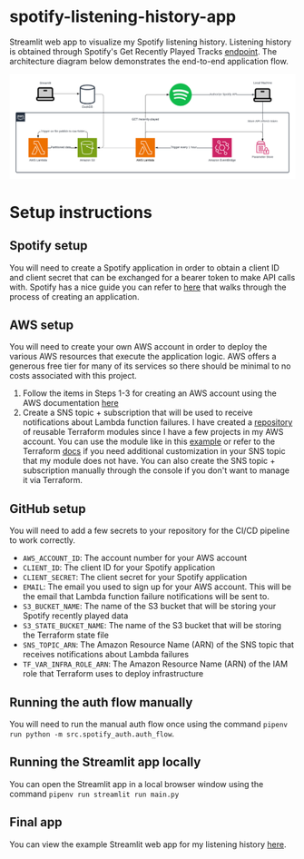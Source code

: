 # spotify-listening-history-app
Streamlit web app to visualize my Spotify listening history. Listening history is obtained through Spotify's Get Recently Played Tracks [endpoint](https://developer.spotify.com/documentation/web-api/reference/get-recently-played). The architecture diagram below demonstrates the end-to-end application flow.

![alt text](Spotify%20API%20Project%20Architecture.png)

# Setup instructions

## Spotify setup
You will need to create a Spotify application in order to obtain a client ID and client secret that can be exchanged for a bearer token to make API calls with. Spotify has a nice guide you can refer to [here](https://developer.spotify.com/documentation/web-api/concepts/apps) that walks through the process of creating an application.

## AWS setup
You will need to create your own AWS account in order to deploy the various AWS resources that execute the application logic. AWS offers a generous free tier for many of its services so there should be minimal to no costs associated with this project.

1. Follow the items in Steps 1-3 for creating an AWS account using the AWS documentation [here](https://docs.aws.amazon.com/accounts/latest/reference/manage-acct-creating.html)
2. Create a SNS topic + subscription that will be used to receive notifications about Lambda function failures. I have created a [repository](https://github.com/amolrairikar/aws-account-infrastructure) of reusable Terraform modules since I have a few projects in my AWS account. You can use the module like in this [example](https://github.com/amolrairikar/aws-account-infrastructure-setup/blob/main/main.tf#L215-L221) or refer to the Terraform [docs](https://registry.terraform.io/providers/hashicorp/aws/latest/docs/resources/sns_topic) if you need additional customization in your SNS topic that my module does not have. You can also create the SNS topic + subscription manually through the console if you don't want to manage it via Terraform.

## GitHub setup
You will need to add a few secrets to your repository for the CI/CD pipeline to work correctly.

- `AWS_ACCOUNT_ID`: The account number for your AWS account
- `CLIENT_ID`: The client ID for your Spotify application
- `CLIENT_SECRET`: The client secret for your Spotify application
- `EMAIL`: The email you used to sign up for your AWS account. This will be the email that Lambda function failure notifications will be sent to.
- `S3_BUCKET_NAME`: The name of the S3 bucket that will be storing your Spotify recently played data
- `S3_STATE_BUCKET_NAME`: The name of the S3 bucket that will be storing the Terraform state file
- `SNS_TOPIC_ARN`: The Amazon Resource Name (ARN) of the SNS topic that receives notifications about Lambda failures
- `TF_VAR_INFRA_ROLE_ARN`: The Amazon Resource Name (ARN) of the IAM role that Terraform uses to deploy infrastructure

## Running the auth flow manually
You will need to run the manual auth flow once using the command `pipenv run python -m src.spotify_auth.auth_flow`.

## Running the Streamlit app locally
You can open the Streamlit app in a local browser window using the command `pipenv run streamlit run main.py`

## Final app
You can view the example Streamlit web app for my listening history [here](https://spotify-listening-history-app-dxnofv5whhfh6esgsgotg5.streamlit.app/).

